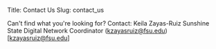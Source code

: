 Title: Contact Us
Slug: contact_us

Can't find what you're looking for?
Contact:
Keila Zayas-Ruiz
Sunshine State Digital Network Coordinator
(kzayasruiz@fsu.edu)[kzayasruiz@fsu.edu]
